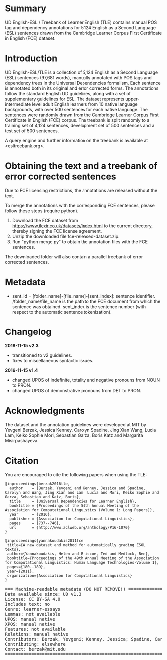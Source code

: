 # Summary

UD English-ESL / Treebank of Learner English (TLE) contains manual POS tag and dependency annotations for 5,124 English as a Second Language (ESL) sentences drawn from the Cambridge Learner Corpus First Certificate in English (FCE) dataset.

# Introduction

UD English-ESL/TLE is a collection of 5,124 English as a Second Language (ESL) sentences (97,681 words), manually annotated with POS tags and dependency trees in the Universal Dependencies formalism. Each sentence is annotated both in its original and error corrected forms. The annotations follow the standard English UD guidelines, along with a set of supplementary guidelines for ESL. The dataset represents upper-intermediate level adult English learners from 10 native language backgrounds, with over 500 sentences for each native language. The sentences were randomly drawn from the Cambridge Learner Corpus First Certificate in English (FCE) corpus. The treebank is split randomly to a training set of 4,124 sentences, development set of 500 sentences and a test set of 500 sentences. 

A query engine and further information on the treebank is available at <esltreebank.org>.

# Obtaining the text and a treebank of error corrected sentences

Due to FCE licensing restrictions, the annotations are released without the text.

To merge the annotations with the corresponding FCE sentences, please follow these steps (require python).
1) Download the FCE dataset from <https://www.ilexir.co.uk/datasets/index.html>
to the current directory, thereby signing the FCE license agreement.
2) Unzip the downloaded file fce-released-dataset.zip.
3) Run "python merge.py" to obtain the annotation files with the FCE sentences. 

The downloaded folder will also contain a parallel treebank of error corrected sentences.

# Metadata

* sent_id = [folder_name]-[file_name]-[sent_index]: sentence identifier.
/folder_name/file_name is the path to the FCE document from which the sentence was obtained.
sent_index is the sentence number (with respect to the automatic sentence tokenization).

# Changelog

**2018-11-15 v2.3**
 - transitioned to v2 guidelines.
 - fixes to miscellaneous syntactic issues.

**2016-11-15 v1.4**
 - changed UPOS of indefinite, totality and negative pronouns from NOUN to PRON.
 - changed UPOS of demonstrative pronouns from DET to PRON.

# Acknowledgments

The dataset and the annotation guidelines were developed at MIT by Yevgeni Berzak, Jessica Kenney, Carolyn Spadine, Jing Xian Wang, Lucia Lam, Keiko Sophie Mori, Sebastian Garza, Boris Katz and Margarita Misirpashayeva.

# Citation

You are encouraged to cite the following papers when using the TLE:

    @inproceedings{berzak2016tle,
      author    = {Berzak, Yevgeni and Kenney, Jessica and Spadine, Carolyn and Wang, Jing Xian and Lam, Lucia and Mori, Keiko Sophie and Garza, Sebastian and Katz, Boris},
      title     = {Universal Dependencies for Learner English},
      booktitle = {Proceedings of the 54th Annual Meeting of the Association for Computational Linguistics (Volume 1: Long Papers)},
      year      = {2016},
      publisher = {Association for Computational Linguistics},
      pages     = {737--746},
      url       = {http://www.aclweb.org/anthology/P16-1070}
    }

    @inproceedings{yannakoudakis2011fce,
     title={A new dataset and method for automatically grading ESOL texts},
     author={Yannakoudakis, Helen and Briscoe, Ted and Medlock, Ben},
     booktitle={Proceedings of the 49th Annual Meeting of the Association for Computational Linguistics: Human Language Technologies-Volume 1},
     pages={180--189},
     year={2011},
     organization={Association for Computational Linguistics}
    }

<pre>
=== Machine-readable metadata (DO NOT REMOVE!) ================================
Data available since: UD v1.3
License: CC BY-SA 4.0
Includes text: no
Genre: learner-essays
Lemmas: not available
UPOS: manual native
XPOS: manual native
Features: not available
Relations: manual native
Contributors: Berzak, Yevgeni; Kenney, Jessica; Spadine, Carolyn; Wang, Jing Xian; Lam, Lucia; Mori, Keiko Sophie; Garza, Sebastian; Katz, Boris; Misirpashayeva, Margarita;
Contributing: elsewhere
Contact: berzak@mit.edu
===============================================================================
</pre>

